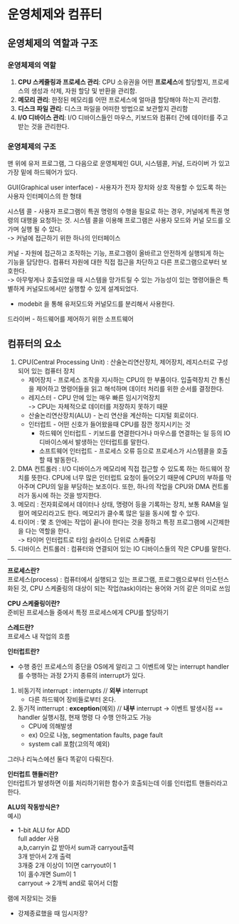 # 운영체제와 컴퓨터

## 운영체제의 역할과 구조

### 운영체제의 역할

1.  **CPU 스케줄링과 프로세스 관리**: CPU 소유권을 어떤 **프로세스**에 할당할지, 프로세스의 생성과 삭제, 자원 할당 및 반환을 관리함.
2.  **메모리 관리**: 한정된 메모리를 어떤 프로세스에 얼마큼 할당해야 하는지 관리함.
3.  **디스크 파일 관리**: 디스크 파일을 어떠한 방법으로 보관할지 관리함
4.  **I/O 디바이스 관리**: I/O 디바이스들인 마우스, 키보드와 컴퓨터 간에 데이터를 주고받는 것을 관리한다.

### 운영체제의 구조

맨 위에 유저 프로그램, 그 다음으로 운영체제인 GUI, 시스템콜, 커널, 드라이버 가 있고 가장 밑에 하드웨어가 있다.

GUI(Graphical user interface) - 사용자가 전자 장치와 상호 작용할 수 있도록 하는 사용자 인터페이스의 한 형태

시스템 콜 - 사용자 프로그램이 특권 명령의 수행을 필요로 하는 경우, 커널에게 특권 명령의 대행을 요청하는 것. 시스템 콜을 이용해 프로그램은 사용자 모드와 커널 모드를 오가며 실행 될 수 있다.  
-> 커널에 접근하기 위한 하나의 인터페이스

커널 - 자원에 접근하고 조작하는 기능, 프로그램이 올바르고 안전하게 실행되게 하는 기능을 담당한다. 컴퓨터 자원에 대한 직접 접근을 차단하고 다른 프로그램으로부터 보호한다.  
-> 아무렇게나 호출되었을 때 시스템을 망가트릴 수 있는 가능성이 있는 명령어들은 특별하게 커널모드에서만 실행할 수 있게 설계되었다.

- modebit 을 통해 유저모드와 커널모드를 분리해서 사용한다.

드라이버 - 하드웨어를 제어하기 위한 소프트웨어

## 컴퓨터의 요소

1. CPU(Central Processing Unit) : 산술논리연산장치, 제어장치, 레지스터로 구성되어 있는 컴퓨터 장치
   - 제어장치 - 프로세스 조작을 지시하는 CPU의 한 부품이다. 입출력장치 간 통신을 제어하고 명령어들을 읽고 해석하며 데이터 처리를 위한 순서를 결정한다.
   - 레지스터 - CPU 안에 있는 매우 빠른 임시기억장치  
     -> CPU는 자체적으로 데이터를 저장하지 못하기 때문
   - 산술논리연산장치(ALU) - 논리 연산을 계산하는 디지털 회로이다.
   - 인터럽트 - 어떤 신호가 들어왔을때 CPU를 잠깐 정지시키는 것
     - 하드웨어 인터럽트 - 키보드를 연결한다거나 마우스를 연결하는 일 등의 IO 디바이스에서 발생하는 인터럽트를 말한다.
     - 소프트웨어 인터럽트 - 프로세스 오류 등으로 프로세스가 시스템콜을 호출할 때 발동한다.
2. DMA 컨트롤러 : I/O 디바이스가 메모리에 직접 접근할 수 있도록 하는 하드웨어 장치를 뜻한다. CPU에 너무 많은 인터럽트 요청이 들어오기 때문에 CPU의 부하를 막아주며 CPU의 일을 부담하는 보조이다. 또한, 하나의 작업을 CPU와 DMA 컨트롤러가 동시에 하는 것을 방지한다.
3. 메모리 : 전자회로에서 데이터나 상태, 명령어 등을 기록하는 장치, 보통 RAM을 일컬어 메모리라고도 한다. 메모리가 클수록 많은 일을 동시에 할 수 있다.
4. 타이머 : 몇 초 안에는 작업이 끝나야 한다는 것을 정하고 특정 프로그램에 시간제한을 다는 역할을 한다.  
   -> 타이머 인터럽트로 타임 슬라이스 단위로 스케쥴링
5. 디바이스 컨트롤러 : 컴퓨터와 연결되어 있는 IO 디바이스들의 작은 CPU를 말한다.

---

**프로세스란?**  
프로세스(process) : 컴퓨터에서 실행되고 있는 프로그램, 프로그램으로부터 인스턴스화된 것, CPU 스케줄링의 대상이 되는 작업(task)이라는 용어와 거의 같은 의미로 쓰임

**CPU 스케줄링이란?**  
준비된 프로세스들 중에서 특정 프로세스에게 CPU를 할당하기

**스레드란?**  
프로세스 내 작업의 흐름

**인터럽트란?**

- 수행 중인 프로세스의 중단을 OS에게 알리고 그 이벤트에 맞는 interrupt handler를 수행하는 과정
  2가지 종류의 interrupt가 있다.

1. 비동기적 interrupt : interrupts // **외부** interrupt
   - 다른 하드웨어 장비들로부터 온다.
2. 동기적 intterrupt : **exception**(예외) // **내부** interrupt
   -> 이벤트 발생시점 == handler 실행시점, 현재 명령 다 수행 안하고도 가능
   - CPU에 의해발생
   - ex) 0으로 나눔, segmentation faults, page fault
   - system call 포함(고의적 예외)

그러나 리눅스에선 둘다 똑같이 다뤄진다.

**인터럽트 핸들러란?**  
인터럽트가 발생하면 이를 처리하기위한 함수가 호출되는데 이를 인터럽트 핸들러라고 한다.

**ALU의 작동방식은?**  
예시)

- 1-bit ALU for ADD  
   full adder 사용  
   a,b,carryin 값 받아서 sum과 carryout출력  
   3개 받아서 2개 출력  
   3개중 2개 이상이 1이면 carryout이 1  
   1이 홀수개면 Sum이 1  
   carryout -> 2개씩 and로 묶어서 더함

램에 저장되는 것들

- 강제종료했을 때 임시저장?
